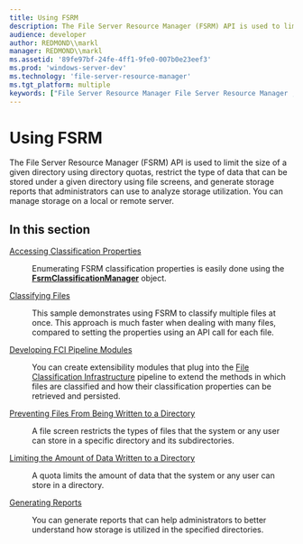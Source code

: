 ```yaml
---
title: Using FSRM
description: The File Server Resource Manager (FSRM) API is used to limit the size of a given directory using directory quotas, restrict the type of data that can be stored under a given directory using file screens, and generate storage reports that administrators can use to analyze storage utilization.
audience: developer
author: REDMOND\\markl
manager: REDMOND\\markl
ms.assetid: '89fe97bf-24fe-4ff1-9fe0-007b0e23eef3'
ms.prod: 'windows-server-dev'
ms.technology: 'file-server-resource-manager'
ms.tgt_platform: multiple
keywords: ["File Server Resource Manager File Server Resource Manager , using", "File Server Resource Manager examples File Server Resource Manager", "examples File Server Resource Manager", "File Server Resource Manager File Server Resource Manager , examples See File Server Resource Manager examples"]
---
```


# Using FSRM

The File Server Resource Manager (FSRM) API is used to limit the size of a given directory using directory quotas, restrict the type of data that can be stored under a given directory using file screens, and generate storage reports that administrators can use to analyze storage utilization. You can manage storage on a local or remote server.

## In this section

<dl> <dt>

[Accessing Classification Properties](accessing-classification-properties.md)
</dt> <dd>

Enumerating FSRM classification properties is easily done using the [**FsrmClassificationManager**](fsrmclassificationmanager.md) object.

</dd> <dt>

[Classifying Files](classifying-files.md)
</dt> <dd>

This sample demonstrates using FSRM to classify multiple files at once. This approach is much faster when dealing with many files, compared to setting the properties using an API call for each file.

</dd> <dt>

[Developing FCI Pipeline Modules](developing-fci-pipeline-modules.md)
</dt> <dd>

You can create extensibility modules that plug into the [File Classification Infrastructure](http://go.microsoft.com/fwlink/p/?linkid=178897) pipeline to extend the methods in which files are classified and how their classification properties can be retrieved and persisted.

</dd> <dt>

[Preventing Files From Being Written to a Directory](preventing-files-from-being-written-to-a-directory.md)
</dt> <dd>

A file screen restricts the types of files that the system or any user can store in a specific directory and its subdirectories.

</dd> <dt>

[Limiting the Amount of Data Written to a Directory](limiting-the-amount-of-data-written-to-a-directory.md)
</dt> <dd>

A quota limits the amount of data that the system or any user can store in a directory.

</dd> <dt>

[Generating Reports](generating-reports.md)
</dt> <dd>

You can generate reports that can help administrators to better understand how storage is utilized in the specified directories.

</dd> </dl>

 

 




